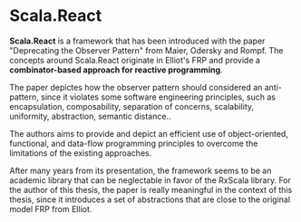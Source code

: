 # Scala.React

**Scala.React** is a framework that has been introduced with the paper "Deprecating the Observer Pattern" from Maier, Odersky and Rompf. The concepts around Scala.React originate in Elliot's FRP and provide a **combinator-based approach for reactive programming**.

The paper depictes how the observer pattern should considered an anti-pattern, since it violates some software engineering principles, such as encapsulation, composability, separation of concerns, scalability, uniformity, abstraction, semantic distance..

The authors aims to provide and depict an efficient use of object-oriented, functional, and data-flow programming principles to overcome the limitations of the existing approaches.

After many years from its presentation, the framework seems to be an academic library that can be neglectable in favor of the RxScala library. For the author of this thesis, the paper is really meaningful in the context of this thesis, since it introduces a set of abstractions that are close to the original model FRP from Elliot.
